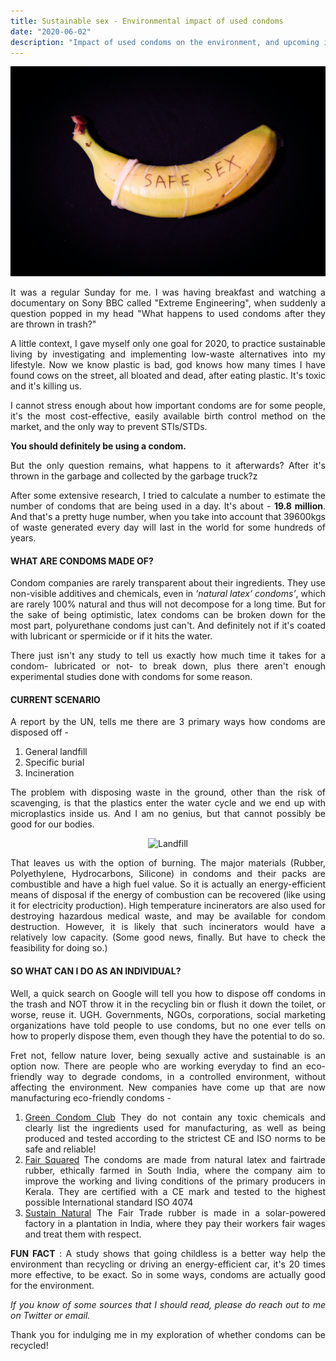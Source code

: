 ```yaml
---
title: Sustainable sex - Environmental impact of used condoms 
date: "2020-06-02"
description: "Impact of used condoms on the environment, and upcoming ideas to tackle this waste "
---
```

<div style="text-align: justify"> 

<p align="center">
    <img src = "./1.jpg" alt ="Safe sex" >
</p>

It was a regular Sunday for me. I was having breakfast and watching a documentary on Sony BBC called "Extreme Engineering", when suddenly a question popped in my head "What happens to used condoms after they are thrown in trash?"

A little context, I gave myself only one goal for 2020, to practice sustainable living by investigating and implementing low-waste alternatives into my lifestyle. Now we know plastic is bad, god knows how many times I have found cows on the street, all bloated and dead, after eating plastic. It's toxic and it's killing us.

I cannot stress enough about how important condoms are for some people, it's the most cost-effective, easily available birth control method on the market, and the only way to prevent STIs/STDs. 


**You should definitely be using a condom.**

But the only question remains, what happens to it afterwards? After it's thrown in the garbage and collected by the garbage truck?z

After some extensive research, I tried to calculate a number to estimate the number of condoms that are being used in a day. It's about - **19.8 million**. And that's a pretty huge number, when you take into account that 39600kgs of waste generated every day will last in the world for some hundreds of years.  
 

#### WHAT ARE CONDOMS MADE OF?

Condom companies are rarely transparent about their ingredients. They use non-visible additives and chemicals, even in <em>‘natural latex’ condoms’</em>, which are rarely 100% natural and thus will not decompose for a long time. But for the sake of being optimistic, latex condoms can be broken down for the most part, polyurethane condoms just can't. And definitely not if it's coated with lubricant or spermicide or if it hits the water.

There just isn't any study to tell us exactly how much time it takes for a condom- lubricated or not- to break down, plus there aren't enough experimental studies done with condoms for some reason.




#### CURRENT SCENARIO

A report by the UN, tells me there are 3 primary ways how condoms are disposed off - 

1. General landfill 
2. Specific burial
3. Incineration

The problem with disposing waste in the ground, other than the risk of scavenging, is that the plastics enter the water cycle and we end up with microplastics inside us. And I am no genius, but that cannot possibly be good for our bodies.

<p align="center">
    <img src = "./2.jpg" alt ="Landfill" >
</p>

That leaves us with the option of burning. The major materials (Rubber, Polyethylene, Hydrocarbons, Silicone) in condoms and their packs are combustible and have a high fuel value. So it is actually an energy-efficient means of disposal if the energy of combustion can be recovered (like using it for electricity production). High temperature incinerators are also used for destroying hazardous medical waste, and may be available for condom destruction. However, it is likely that such incinerators would have a relatively low capacity. (Some good news, finally. But have to check the feasibility for doing so.)
	

#### SO WHAT CAN I DO AS AN INDIVIDUAL?

Well,  a quick search on Google will tell you how to dispose off condoms in the trash and NOT throw it in the recycling bin or flush it down the toilet, or worse, reuse it. UGH. Governments, NGOs, corporations, social marketing organizations have told people to use condoms, but no one ever tells on how to properly dispose them, even though they have the potential to do so. 

Fret not, fellow nature lover, being sexually active and sustainable is an option now. There are people who are working everyday to find an eco-friendly way to degrade condoms, in a controlled environment, without affecting the environment. New companies have come up that are now manufacturing eco-friendly condoms -
1. [Green Condom Club](https://www.greencondom.club/green-condoms)
	They do not contain any toxic chemicals and clearly list the ingredients used for manufacturing, as well as being produced and tested according to the strictest CE and ISO norms to be safe and reliable!
2. [Fair Squared](https://www.fairsquared.info/fairtrade-products-en/condoms-en/)
	The condoms are made from natural latex and fairtrade rubber, ethically farmed in South India, where the company aim to improve the working and living conditions of the primary producers in Kerala. They are certified with a CE mark and tested to the highest possible International standard ISO 4074
3. [Sustain Natural](https://www.sustainnatural.com/products/condoms)
	The Fair Trade rubber is made in a solar-powered factory in a plantation in India, where they pay their workers fair wages and treat them with respect. 

**FUN FACT** : A study shows that going childless is a better way help the environment than recycling or driving an energy-efficient car, it's 20 times more effective, to be exact. So in some ways, condoms are actually good for the environment.


*If you know of some sources that I should read, please do reach out to me on Twitter or email.*

Thank you for indulging me in my exploration of whether condoms can be recycled!

</div>